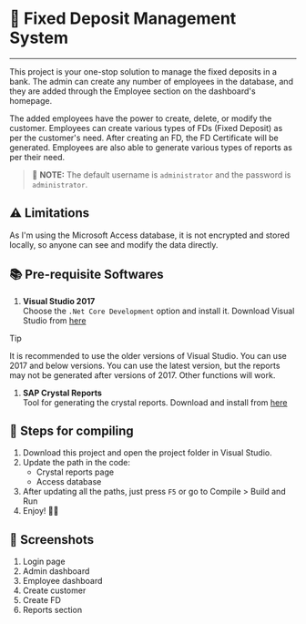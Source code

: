 # 🏦 Fixed Deposit Management System

---

This project is your one-stop solution to manage the fixed deposits in a bank. The admin can create any number of employees in the database, and they are added through the Employee section on the dashboard's homepage.

The added employees have the power to create, delete, or modify the customer. Employees can create various types of FDs (Fixed Deposit) as per the customer's need. After creating an FD, the FD Certificate will be generated. Employees are also able to generate various types of reports as per their need.

> 🔑 **NOTE:** The default username is `administrator` and the password is `administrator`.

## ⚠️ Limitations

As I'm using the Microsoft Access database, it is not encrypted and stored locally, so anyone can see and modify the data directly.

## 📚 Pre-requisite Softwares

1. **Visual Studio 2017**  
Choose the `.Net Core Development` option and install it. Download Visual Studio from [here](https://visualstudio.microsoft.com/vs/older-downloads/)

>[!TIP]
 It is recommended to use the older versions of Visual Studio. You can use 2017 and below versions. You can use the latest version, but the reports may not be generated after versions of 2017. Other functions will work.

1. **SAP Crystal Reports**  
Tool for generating the crystal reports. Download and install from [here](https://foxlearn.com/crystal-reports/how-to-download-and-install-crystal-report-runtime-700.html)

## 🚀 Steps for compiling

1. Download this project and open the project folder in Visual Studio.
2. Update the path in the code:
    * Crystal reports page
    * Access database
3. After updating all the paths, just press `F5` or go to Compile > Build and Run
4. Enjoy! 🥳🎉

## 📸 Screenshots

1. Login page
2. Admin dashboard
3. Employee dashboard
4. Create customer
5. Create FD
6. Reports section
